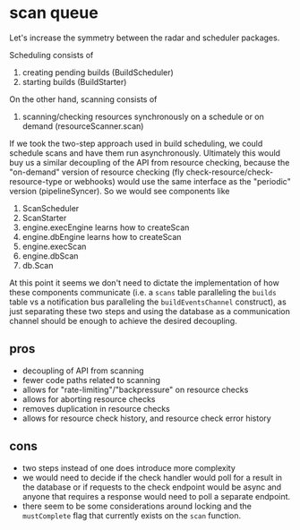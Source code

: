 # scan queue

Let's increase the symmetry between the radar and scheduler packages.

Scheduling consists of
1. creating pending builds (BuildScheduler)
1. starting builds (BuildStarter)

On the other hand, scanning consists of
1. scanning/checking resources synchronously on a schedule or on demand
   (resourceScanner.scan)

If we took the two-step approach used in build scheduling, we could schedule
scans and have them run asynchronously. Ultimately this would buy us a similar
decoupling of the API from resource checking, because the "on-demand" version
of resource checking (fly check-resource/check-resource-type or webhooks) would
use the same interface as the "periodic" version (pipelineSyncer). So we
would see components like

1. ScanScheduler
1. ScanStarter
1. engine.execEngine learns how to createScan
1. engine.dbEngine learns how to createScan
1. engine.execScan
1. engine.dbScan
1. db.Scan

At this point it seems we don't need to dictate the implementation of how these
components communicate (i.e. a `scans` table paralleling the `builds` table vs
a notification bus paralleling the `buildEventsChannel` construct), as just
separating these two steps and using the database as a communication channel
should be enough to achieve the desired decoupling.

## pros

* decoupling of API from scanning
* fewer code paths related to scanning
* allows for "rate-limiting"/"backpressure" on resource checks
* allows for aborting resource checks
* removes duplication in resource checks
* allows for resource check history, and resource check error history

## cons

* two steps instead of one does introduce more complexity
* we would need to decide if the check handler would poll for a result in the
  database or if requests to the check endpoint would be async and anyone that
  requires a response would need to poll a separate endpoint.
* there seem to be some considerations around locking and the `mustComplete`
  flag that currently exists on the `scan` function.
